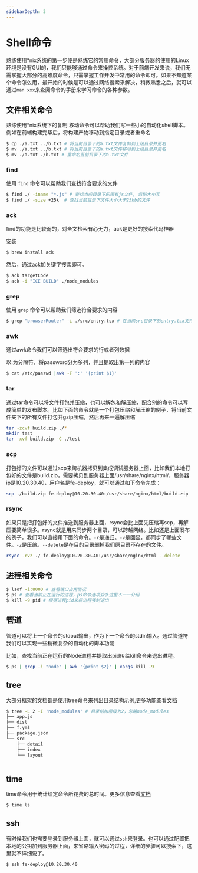 ```yaml
---
sidebarDepth: 3
---
```


# Shell命令

熟练使用*nix系统的第一步便是熟练它的常用命令，大部分服务器的使用的Linux环境是没有GUI的，我们只能够通过命令来操控系统。对于前端开发来说，我们无需掌握大部分的高难度命令，只需掌握工作开发中常用的命令即可。如果不知道某个命令怎么用，最开始的时候是可以通过网络搜索来解决，稍微熟悉之后，就可以通过`man xxx`来查阅命令的手册来学习命令的各种参数。

## 文件相关命令

熟练使用*nix系统下的复制 移动命令可以帮助我们写一些小的自动化shell脚本。例如在前端构建完毕后，将构建产物移动到指定目录或者重命名

```bash
$ cp ./a.txt ../b.txt # 将当前目录下的a.txt文件复制到上级目录并更名
$ mv ./a.txt ../b.txt # 将当前目录下的a.txt文件移动到上级目录并更名
$ mv ./a.txt ./b.txt # 重命名当前目录下的a.txt文件
```

### find

使用 `find` 命令可以帮助我们查找符合要求的文件

```bash
$ find ./ -iname "*.js" # 查找当前目录下的所有js文件, 忽略大小写
$ find ./ -size +25k  # 查找当前目录下文件大小大于25kb的文件
```

### ack

find的功能是比较弱的，对全文检索有心无力，ack是更好的搜索代码神器

安装

```bash
$ brew install ack 
```

然后，通过ack加关键字搜索即可。

```bash
$ ack targetCode
$ ack -i "ICE BUILD" ./node_modules
```

### grep

使用 `grep` 命令可以帮助我们筛选符合要求的内容

```bash
$ grep "browserRouter" -i ./src/entry.tsx # 在当前src目录下的entry.tsx文件中查找browserRouter关键字忽略大小写
```

### awk 

通过awk命令我们可以筛选出符合要求的行或者列数据  

以:为分隔符，将password分为多列，并且提取出第一列的内容

```bash
$ cat /etc/passwd |awk -F ':' '{print $1}'
```


### tar

通过tar命令可以将文件打包并压缩，也可以解包和解压缩，配合别的命令可以写成简单的发布脚本。比如下面的命令就是一个打包压缩和解压缩的例子，将当前文件夹下的所有文件打包并gzip压缩，然后再来一遍解压缩

```bash
tar -zcvf build.zip ./*
mkdir test
tar -xvf build.zip -C ./test
```

### scp

打包好的文件可以通过scp来跨机器拷贝到集成调试服务器上面，比如我们本地打包好的文件是build.zip，需要拷贝到服务器上面/usr/share/nginx/html/，服务器ip是10.20.30.40，用户名是fe-deploy，就可以通过如下命令完成：
```bash
scp ./build.zip fe-deploy@10.20.30.40:/usr/share/nginx/html/build.zip
```

### rsync

如果只是把打包好的文件推送到服务器上面，rsync会比上面先压缩再scp，再解压要简单很多。rsync就是用来同步两个目录，可以跨越网络。比如还是上面发布的例子，我们可以直接用下面的命令。`-r`是递归。`-v`是回显，都同步了哪些文件。`-z`是压缩。`--delete`是在目的目录删掉我们原目录不存在的文件。

```bash
rsync -rvz ./ fe-deploy@10.20.30.40:/usr/share/nginx/html --delete
```

## 进程相关命令

```bash
$ lsof -i:8000 # 查看端口占用情况
$ ps # 查看当前正在运行的进程，ps命令选项众多这里不一一介绍
$ kill -9 pid # 根据进程pid来将进程强制退出
```

## 管道

管道可以将上一个命令的stdout输出，作为下一个命令的stdin输入。通过管道符我们可以实现一些稍微复杂的自动化的脚本功能

比如，查找当前正在运行的Node进程并提取出pid传给kill命令来退出进程。

```bash
$ ps | grep -i "node" | awk '{print $2}' | xargs kill -9 
```

## tree

大部分框架的文档都是使用tree命令来列出目录结构示例,更多功能查看[文档](https://wangchujiang.com/linux-command/c/tree.html)

```bash
$ tree -L 2 -I 'node_modules' # 目录结构层级为2，忽略node_modules
├── app.js
├── dist
├── f.yml
├── package.json
└── src
    ├── detail
    ├── index
    └── layout
    
```

## time

time命令用于统计给定命令所花费的总时间。更多信息查看[文档](https://man.linuxde.net/time)

```bash
$ time ls
```

## ssh

有时候我们也需要登录到服务器上面，就可以通过`ssh`来登录。也可以通过配置把本地的公钥加到服务器上面，来省略输入密码的过程，详细的步骤可以搜索下，这里就不详细说了。
```bash
$ ssh fe-deploy@10.20.30.40
```
